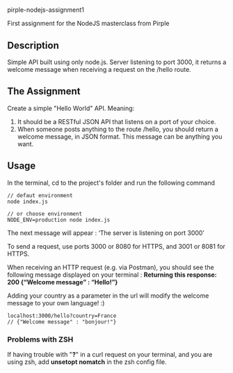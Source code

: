 #
pirple-nodejs-assignment1

First assignment for the NodeJS masterclass from Pirple

## Description

Simple API built using only node.js. Server listening to port 3000, it returns a welcome message when receiving a request on the /hello route.

## The Assignment

Create a simple "Hello World" API. Meaning:

1. It should be a RESTful JSON API that listens on a port of your choice.
2. When someone posts anything to the route /hello, you should return a welcome message, in JSON format. This message can be anything you want.

## Usage

In the terminal, cd to the project's folder and run the following command

```
// defaut environment
node index.js

// or choose environment
NODE_ENV=production node index.js
```

The next message will appear : ‘The server is listening on port 3000’

To send a request, use ports 3000 or 8080 for HTTPS, and 3001 or 8081 for HTTPS.

When receiving an HTTP request \(e.g. via Postman\), you should see the following message displayed on your terminal : **Returning this response: 200 {“Welcome message” : “Hello!”}**

Adding your country as a parameter in the url will modify the welcome message to your own language! :\)

```
localhost:3000/hello?country=France
// {"Welcome message" : "bonjour!"}
```

### Problems with ZSH

If having trouble with "**?**" in a curl request on your terminal, and you are using zsh, add **unsetopt nomatch** in the zsh config file.
